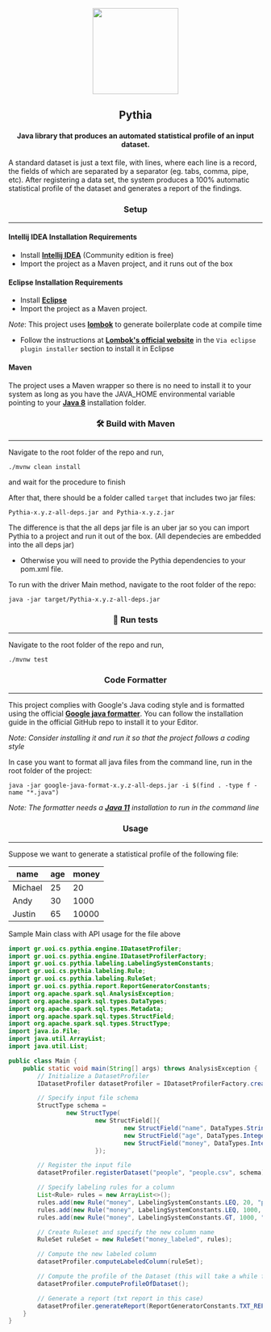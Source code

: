 <p align="center"> 
    <img height=170 src="https://cdn.discordapp.com/attachments/326432556037832704/936299117766926406/logo3.png"/> 
</p>

## <div align="center">Pythia</div>

#### <div align="center">Java library that produces an automated statistical profile of an input dataset.</div>

A standard dataset is just a text file, with lines, where each line is a record, the fields of which are separated by a
separator (eg. tabs, comma, pipe, etc). After registering a data set, the system produces a 100% automatic statistical
profile of the dataset and generates a report of the findings.

### <div align="center">Setup</div>

---

#### Intellij IDEA Installation Requirements

- Install [**Intellij IDEA**](https://www.jetbrains.com/idea/download/#section=windows) (Community edition is
  free)
- Import the project as a Maven project, and it runs out of the box

#### Eclipse Installation Requirements

- Install [**Eclipse**](https://www.eclipse.org/downloads/)
- Import the project as a Maven project.

_Note_: This project uses [**lombok**](https://projectlombok.org/) to generate boilerplate code at compile time

- Follow the instructions at [**Lombok's official website**](https://projectlombok.org/setup/eclipse)
  in the `Via eclipse plugin installer` section to install it in Eclipse

#### Maven

The project uses a Maven wrapper so there is no need to install it to your system as long as you have the JAVA_HOME
environmental variable pointing to your [**Java 8**](https://www.oracle.com/java/technologies/downloads/) installation
folder.

### <div align="center">🛠️ Build with Maven</div>

---

Navigate to the root folder of the repo and run,

~~~~
./mvnw clean install
~~~~

and wait for the procedure to finish

After that, there should be a folder called `target` that includes two jar files:

~~~~
Pythia-x.y.z-all-deps.jar and Pythia-x.y.z.jar
~~~~

The difference is that the all deps jar file is an uber jar so you can import Pythia to a project and run it out of the
box. (All dependecies are embedded into the all deps jar)

* Otherwise you will need to provide the Pythia dependencies to your pom.xml file.

To run with the driver Main method, navigate to the root folder of the repo:

~~~~
java -jar target/Pythia-x.y.z-all-deps.jar
~~~~

### <div align="center">🧪 Run tests</div>

---

Navigate to the root folder of the repo and run,
~~~~
./mvnw test
~~~~

### <div align="center">Code Formatter</div>

---

This project complies with Google's Java coding style and is formatted using the official [**Google java
formatter**](https://github.com/google/google-java-format). You can follow the installation guide in the official GitHub
repo to install it to your Editor.

_Note:  Consider installing it and run it so that the project follows a coding style_

In case you want to format all java files from the command line, run in the root folder of the project:

~~~~shell
java -jar google-java-format-x.y.z-all-deps.jar -i $(find . -type f -name "*.java")
~~~~

_Note: The formatter needs a [**Java 11**](https://www.oracle.com/java/technologies/downloads/#java11) installation to
run in the command line_

### <div align="center">Usage</div>

---
Suppose we want to generate a statistical profile of the following file:

<table>
<thead>
	<tr>
		<th>name</th>
		<th>age</th>
		<th>money</th>
	</tr>
</thead>
<tbody>
	<tr>
		<td>Michael</td>
		<td>25</td>
		<td>20</td>
	</tr>
	<tr>
		<td>Andy</td>
		<td>30</td>
		<td>1000</td>
	</tr>
    <tr>
		<td>Justin</td>
		<td>65</td>
		<td>10000</td>
	</tr>
</tbody>
</table>


Sample Main class with API usage for the file above

```java
import gr.uoi.cs.pythia.engine.IDatasetProfiler;
import gr.uoi.cs.pythia.engine.IDatasetProfilerFactory;
import gr.uoi.cs.pythia.labeling.LabelingSystemConstants;
import gr.uoi.cs.pythia.labeling.Rule;
import gr.uoi.cs.pythia.labeling.RuleSet;
import gr.uoi.cs.pythia.report.ReportGeneratorConstants;
import org.apache.spark.sql.AnalysisException;
import org.apache.spark.sql.types.DataTypes;
import org.apache.spark.sql.types.Metadata;
import org.apache.spark.sql.types.StructField;
import org.apache.spark.sql.types.StructType;
import java.io.File;
import java.util.ArrayList;
import java.util.List;

public class Main {
    public static void main(String[] args) throws AnalysisException {
        // Initialize a DatasetProfiler
        IDatasetProfiler datasetProfiler = IDatasetProfilerFactory.createDatasetProfiler();

        // Specify input file schema
        StructType schema =
                new StructType(
                        new StructField[]{
                                new StructField("name", DataTypes.StringType, true, Metadata.empty()),
                                new StructField("age", DataTypes.IntegerType, true, Metadata.empty()),
                                new StructField("money", DataTypes.IntegerType, true, Metadata.empty()),
                        });

        // Register the input file
        datasetProfiler.registerDataset("people", "people.csv", schema);

        // Specify labeling rules for a column
        List<Rule> rules = new ArrayList<>();
        rules.add(new Rule("money", LabelingSystemConstants.LEQ, 20, "poor"));
        rules.add(new Rule("money", LabelingSystemConstants.LEQ, 1000, "mid"));
        rules.add(new Rule("money", LabelingSystemConstants.GT, 1000, "rich"));

        // Create Ruleset and specify the new column name
        RuleSet ruleSet = new RuleSet("money_labeled", rules);

        // Compute the new labeled column
        datasetProfiler.computeLabeledColumn(ruleSet);

        // Compute the profile of the Dataset (this will take a while for big datasets)
        datasetProfiler.computeProfileOfDataset();

        // Generate a report (txt report in this case)
        datasetProfiler.generateReport(ReportGeneratorConstants.TXT_REPORT, "report.txt");
    }
}
```
